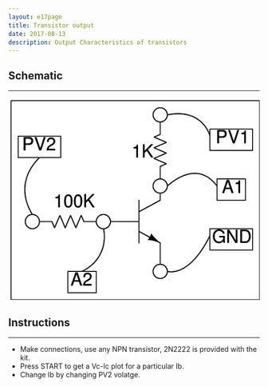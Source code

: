 ```yaml
---
layout: e17page
title: Transistor output
date: 2017-08-13
description: Output Characteristics of transistors
---
```


## Schematic
___	
![](images/schematics/transistor_out.png)

## Instructions
___
- Make connections, use any NPN transistor, 2N2222 is provided with the kit.
- Press START to get a Vc-Ic plot for a particular Ib. 
- Change Ib by changing PV2 volatge.
